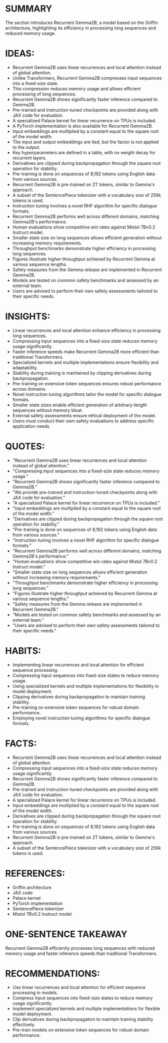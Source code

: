# SUMMARY
The section introduces Recurrent Gemma2B, a model based on the Griffin architecture, highlighting its efficiency in processing long sequences and reduced memory usage.

# IDEAS:
- Recurrent Gemma2B uses linear recurrences and local attention instead of global attention.
- Unlike Transformers, Recurrent Gemma2B compresses input sequences into a fixed-size state.
- This compression reduces memory usage and allows efficient processing of long sequences.
- Recurrent Gemma2B shows significantly faster inference compared to Gemma2B.
- Pre-trained and instruction-tuned checkpoints are provided along with JAX code for evaluation.
- A specialized Palace kernel for linear recurrence on TPUs is included.
- A PyTorch implementation is also available for Recurrent Gemma2B.
- Input embeddings are multiplied by a constant equal to the square root of the model width.
- The input and output embeddings are tied, but the factor is not applied to the output.
- Key hyperparameters are defined in a table, with no weight decay for recurrent layers.
- Derivatives are clipped during backpropagation through the square root operation for stability.
- Pre-training is done on sequences of 8,192 tokens using English data from various sources.
- Recurrent Gemma2B is pre-trained on 2T tokens, similar to Gemma's approach.
- A subset of the SentencePiece tokenizer with a vocabulary size of 256k tokens is used.
- Instruction tuning involves a novel RHF algorithm for specific dialogue formats.
- Recurrent Gemma2B performs well across different domains, matching Gemma2B's performance.
- Human evaluations show competitive win rates against Mistol 7Bv0.2 Instruct model.
- Smaller state size on long sequences allows efficient generation without increasing memory requirements.
- Throughput benchmarks demonstrate higher efficiency in processing long sequences.
- Figures illustrate higher throughput achieved by Recurrent Gemma at various sequence lengths.
- Safety measures from the Gemma release are implemented in Recurrent Gemma2B.
- Models are tested on common safety benchmarks and assessed by an external team.
- Users are advised to perform their own safety assessments tailored to their specific needs.

# INSIGHTS:
- Linear recurrences and local attention enhance efficiency in processing long sequences.
- Compressing input sequences into a fixed-size state reduces memory usage significantly.
- Faster inference speeds make Recurrent Gemma2B more efficient than traditional Transformers.
- Specialized kernels and multiple implementations ensure flexibility and adaptability.
- Stability during training is maintained by clipping derivatives during backpropagation.
- Pre-training on extensive token sequences ensures robust performance across domains.
- Novel instruction tuning algorithms tailor the model for specific dialogue formats.
- Smaller state sizes enable efficient generation of arbitrary-length sequences without memory bloat.
- External safety assessments ensure ethical deployment of the model.
- Users must conduct their own safety evaluations to address specific application needs.

# QUOTES:
- "Recurrent Gemma2B uses linear recurrences and local attention instead of global attention."
- "Compressing input sequences into a fixed-size state reduces memory usage."
- "Recurrent Gemma2B shows significantly faster inference compared to Gemma2B."
- "We provide pre-trained and instruction-tuned checkpoints along with JAX code for evaluation."
- "A specialized Palace kernel for linear recurrence on TPUs is included."
- "Input embeddings are multiplied by a constant equal to the square root of the model width."
- "Derivatives are clipped during backpropagation through the square root operation for stability."
- "Pre-training is done on sequences of 8,192 tokens using English data from various sources."
- "Instruction tuning involves a novel RHF algorithm for specific dialogue formats."
- "Recurrent Gemma2B performs well across different domains, matching Gemma2B's performance."
- "Human evaluations show competitive win rates against Mistol 7Bv0.2 Instruct model."
- "Smaller state size on long sequences allows efficient generation without increasing memory requirements."
- "Throughput benchmarks demonstrate higher efficiency in processing long sequences."
- "Figures illustrate higher throughput achieved by Recurrent Gemma at various sequence lengths."
- "Safety measures from the Gemma release are implemented in Recurrent Gemma2B."
- "Models are tested on common safety benchmarks and assessed by an external team."
- "Users are advised to perform their own safety assessments tailored to their specific needs."

# HABITS:
- Implementing linear recurrences and local attention for efficient sequence processing.
- Compressing input sequences into fixed-size states to reduce memory usage.
- Using specialized kernels and multiple implementations for flexibility in model deployment.
- Clipping derivatives during backpropagation to maintain training stability.
- Pre-training on extensive token sequences for robust domain performance.
- Employing novel instruction tuning algorithms for specific dialogue formats.

# FACTS:
- Recurrent Gemma2B uses linear recurrences and local attention instead of global attention.
- Compressing input sequences into a fixed-size state reduces memory usage significantly.
- Recurrent Gemma2B shows significantly faster inference compared to Gemma2B.
- Pre-trained and instruction-tuned checkpoints are provided along with JAX code for evaluation.
- A specialized Palace kernel for linear recurrence on TPUs is included.
- Input embeddings are multiplied by a constant equal to the square root of the model width.
- Derivatives are clipped during backpropagation through the square root operation for stability.
- Pre-training is done on sequences of 8,192 tokens using English data from various sources.
- Recurrent Gemma2B is pre-trained on 2T tokens, similar to Gemma's approach.
- A subset of the SentencePiece tokenizer with a vocabulary size of 256k tokens is used.

# REFERENCES:
- Griffin architecture
- JAX code
- Palace kernel
- PyTorch implementation
- SentencePiece tokenizer
- Mistol 7Bv0.2 Instruct model

# ONE-SENTENCE TAKEAWAY
Recurrent Gemma2B efficiently processes long sequences with reduced memory usage and faster inference speeds than traditional Transformers.

# RECOMMENDATIONS:
- Use linear recurrences and local attention for efficient sequence processing in models.
- Compress input sequences into fixed-size states to reduce memory usage significantly.
- Implement specialized kernels and multiple implementations for flexible model deployment.
- Clip derivatives during backpropagation to maintain training stability effectively.
- Pre-train models on extensive token sequences for robust domain performance.